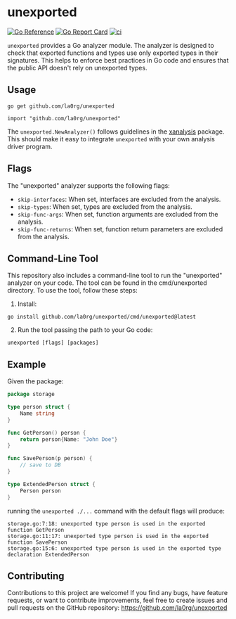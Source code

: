# unexported
[![Go Reference](https://pkg.go.dev/badge/github.com/la0rg/unexported.svg)](https://pkg.go.dev/github.com/la0rg/unexported)
[![Go Report Card](https://goreportcard.com/badge/github.com/la0rg/unexported)](https://goreportcard.com/report/github.com/la0rg/unexported)
[![ci](https://github.com/la0rg/unexported/actions/workflows/ci.yml/badge.svg?branch=master)](https://github.com/la0rg/unexported/actions/workflows/ci.yml)

`unexported` provides a Go analyzer module.
The analyzer is designed to check that exported functions and types use only exported types in their signatures. 
This helps to enforce best practices in Go code and ensures that the public API doesn't rely on unexported types.

## Usage
```
go get github.com/la0rg/unexported

import "github.com/la0rg/unexported"
```
The `unexported.NewAnalyzer()` follows guidelines in the [xanalysis](https://pkg.go.dev/golang.org/x/tools/go/analysis) 
package. This should make it easy to integrate `unexported` with your own analysis driver program.

## Flags
The "unexported" analyzer supports the following flags:
- `skip-interfaces`: When set, interfaces are excluded from the analysis.
- `skip-types`: When set, types are excluded from the analysis.
- `skip-func-args`: When set, function arguments are excluded from the analysis.
- `skip-func-returns`: When set, function return parameters are excluded from the analysis.

## Command-Line Tool
This repository also includes a command-line tool to run the "unexported" analyzer on your code. 
The tool can be found in the cmd/unexported directory. To use the tool, follow these steps:

1. Install:
```
go install github.com/la0rg/unexported/cmd/unexported@latest
```

2. Run the tool passing the path to your Go code:
```
unexported [flags] [packages]
```

## Example
Given the package:
```go
package storage

type person struct {
	Name string
}

func GetPerson() person {
	return person{Name: "John Doe"}
}

func SavePerson(p person) {
	// save to DB
}

type ExtendedPerson struct {
	Person person
}
```

running the `unexported ./...` command with the default flags will produce:
```
storage.go:7:18: unexported type person is used in the exported function GetPerson
storage.go:11:17: unexported type person is used in the exported function SavePerson
storage.go:15:6: unexported type person is used in the exported type declaration ExtendedPerson
```

## Contributing
Contributions to this project are welcome! If you find any bugs, have feature requests, or want to contribute 
improvements, feel free to create issues and pull requests on the GitHub repository: https://github.com/la0rg/unexported